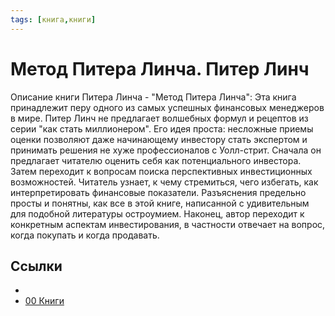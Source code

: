 ```yaml
---
tags: [книга,книги]
---
```

# Метод Питера Линча. Питер Линч

Описание книги Питера Линча - "Метод Питера Линча": Эта книга принадлежит перу одного из самых успешных финансовых менеджеров в мире. Питер Линч не предлагает волшебных формул и рецептов из серии "как стать миллионером". Его идея проста: несложные приемы оценки позволяют даже начинающему инвестору стать экспертом и принимать решения не хуже профессионалов с Уолл-стрит. Сначала он предлагает читателю оценить себя как потенциального инвестора. Затем переходит к вопросам поиска перспективных инвестиционных возможностей. Читатель узнает, к чему стремиться, чего избегать, как интерпретировать финансовые показатели. Разъяснения предельно просты и понятны, как все в этой книге, написанной с удивительным для подобной литературы остроумием. Наконец, автор переходит к конкретным аспектам инвестирования, в частности отвечает на вопрос, когда покупать и когда продавать.

## Ссылки

* [](https://youtu.be/SLPFYleBlkg)
* [00 Книги](00%20%D0%9A%D0%BD%D0%B8%D0%B3%D0%B8.md)
